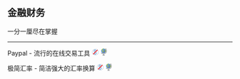 ## 金融财务

一分一厘尽在掌握

---

Paypal - 流行的在线交易工具 ![](../assets/free.png) ![](../assets/earth-globe.png)

极简汇率 - 简洁强大的汇率换算 ![](../assets/free.png) ![](../assets/earth-globe.png)
